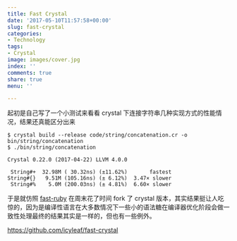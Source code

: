 ```yaml
---
title: Fast Crystal
date: '2017-05-10T11:57:58+00:00'
slug: fast-crystal
categories:
- Technology
tags:
- Crystal
image: images/cover.jpg
index: ''
comments: true
share: true
menu: ''

---
```

起初是自己写了一个小测试来看看 crystal 下连接字符串几种实现方式的性能情况，结果还真能区分出来

```
$ crystal build --release code/string/concatenation.cr -o bin/string/concatenation
$ ./bin/string/concatenation

Crystal 0.22.0 (2017-04-22) LLVM 4.0.0

 String#+  32.98M ( 30.32ns) (±11.62%)       fastest
String#{}   9.51M (105.16ns) (± 6.12%)  3.47× slower
 String#%    5.0M (200.03ns) (± 4.81%)  6.60× slower
```

于是就仿照 [fast-ruby](https://github.com/JuanitoFatas/fast-ruby) 在周末花了时间 fork 了 crystal 版本，其实结果挺让人吃惊的，因为是编译性语言在大多数情况下一些小的语法糖在编译器优化阶段会做一致性处理最终的结果其实是一样的，但也有一些例外。

https://github.com/icyleaf/fast-crystal